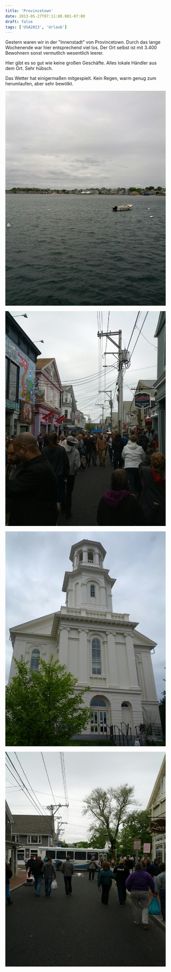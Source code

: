```yaml
---
title: 'Provincetown'
date: 2013-05-27T07:11:00.001-07:00
draft: false
tags: ['USA2013', 'Urlaub']
---
```


Gestern waren wir in der "Innenstadt" von Provincetown. Durch das lange Wochenende war hier entsprechend viel los. Der Ort selbst ist mit 3.400 Bewohnern sonst vermutlich wesentlich leerer.

Hier gibt es so gut wie keine großen Geschäfte. Alles lokale Händler aus dem Ort. Sehr hübsch.

Das Wetter hat einigermaßen mitgespielt. Kein Regen, warm genug zum herumlaufen, aber sehr bewölkt.

![](/urlaub11to15-images/13/IMG_20130526_125420.jpg)

![](/urlaub11to15-images/13/IMG_20130526_130138.jpg)

![](/urlaub11to15-images/13/IMG_20130526_140149.jpg)

![](/urlaub11to15-images/13/IMG_20130526_130148.jpg)